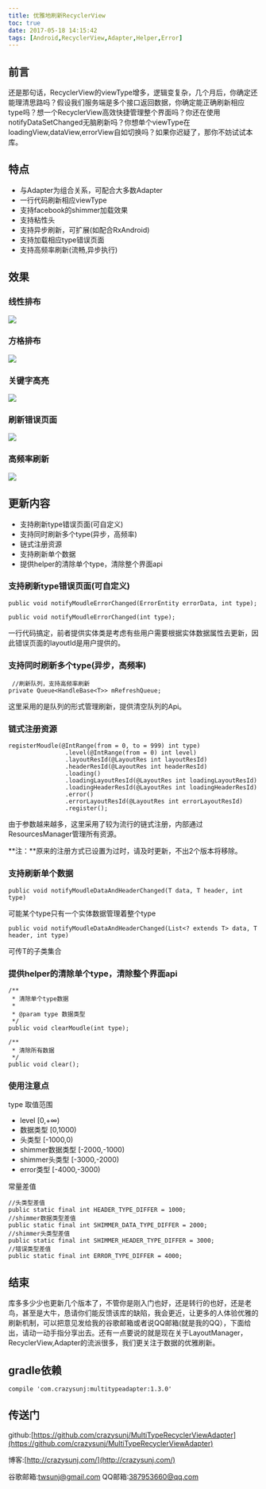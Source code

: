 ```yaml
---
title: 优雅地刷新RecyclerView
toc: true
date: 2017-05-18 14:15:42
tags: [Android,RecyclerView,Adapter,Helper,Error]
---
```


## 前言

还是那句话，RecyclerView的viewType增多，逻辑变复杂，几个月后，你确定还能理清思路吗？假设我们服务端是多个接口返回数据，你确定能正确刷新相应type吗？想一个RecyclerView高效快捷管理整个界面吗？你还在使用notifyDataSetChanged无脑刷新吗？你想单个viewType在loadingView,dataView,errorView自如切换吗？如果你迟疑了，那你不妨试试本库。

## 特点

* 与Adapter为组合关系，可配合大多数Adapter
* 一行代码刷新相应viewType
* 支持facebook的shimmer加载效果
* 支持粘性头
* 支持异步刷新，可扩展(如配合RxAndroid)
* 支持加载相应type错误页面
* 支持高频率刷新(流畅,异步执行)


## 效果
### 线性排布
![](/img/adapterHelper1.gif)

### 方格排布
![](/img/adapterHelper3.gif)

### 关键字高亮
![](/img/adapterHelper4.gif)

### 刷新错误页面
![](/img/adapterHelper5.gif)

### 高频率刷新
![](/img/adapterHelper6.gif)

## 更新内容
* 支持刷新type错误页面(可自定义)
* 支持同时刷新多个type(异步，高频率)
* 链式注册资源
* 支持刷新单个数据
* 提供helper的清除单个type，清除整个界面api

### 支持刷新type错误页面(可自定义)

```
public void notifyMoudleErrorChanged(ErrorEntity errorData, int type);

public void notifyMoudleErrorChanged(int type);
```

一行代码搞定，前者提供实体类是考虑有些用户需要根据实体数据属性去更新，因此错误页面的layoutId是用户提供的。

### 支持同时刷新多个type(异步，高频率)

```
 //刷新队列，支持高频率刷新
private Queue<HandleBase<T>> mRefreshQueue;
```

这里采用的是队列的形式管理刷新，提供清空队列的Api。

### 链式注册资源


```
registerMoudle(@IntRange(from = 0, to = 999) int type)
                .level(@IntRange(from = 0) int level)
                .layoutResId(@LayoutRes int layoutResId)
                .headerResId(@LayoutRes int headerResId)
                .loading()
                .loadingLayoutResId(@LayoutRes int loadingLayoutResId)
                .loadingHeaderResId(@LayoutRes int loadingHeaderResId)
                .error()
                .errorLayoutResId(@LayoutRes int errorLayoutResId)
                .register();
```

由于参数越来越多，这里采用了较为流行的链式注册，内部通过ResourcesManager管理所有资源。

**注：**原来的注册方式已设置为过时，请及时更新，不出2个版本将移除。


### 支持刷新单个数据

```
public void notifyMoudleDataAndHeaderChanged(T data, T header, int type)
```
可能某个type只有一个实体数据管理着整个type

```
public void notifyMoudleDataAndHeaderChanged(List<? extends T> data, T header, int type)
```

可传T的子类集合

### 提供helper的清除单个type，清除整个界面api

```
/**
 * 清除单个type数据
 *
 * @param type 数据类型
 */
public void clearMoudle(int type);

/**
 * 清除所有数据
 */
public void clear();
```

### 使用注意点
 type 取值范围
 
 * level [0,+∞)
 * 数据类型 [0,1000)
 * 头类型 [-1000,0)
 * shimmer数据类型 [-2000,-1000)
 * shimmer头类型 [-3000,-2000)
 * error类型 [-4000,-3000)

常量差值

```
//头类型差值
public static final int HEADER_TYPE_DIFFER = 1000;
//shimmer数据类型差值
public static final int SHIMMER_DATA_TYPE_DIFFER = 2000;
//shimmer头类型差值
public static final int SHIMMER_HEADER_TYPE_DIFFER = 3000;
//错误类型差值
public static final int ERROR_TYPE_DIFFER = 4000;
```

## 结束

库多多少少也更新几个版本了，不管你是刚入门也好，还是转行的也好，还是老鸟，甚至是大牛，恳请你们能反馈该库的缺陷，我会更近，让更多的人体验优雅的刷新机制，可以把意见发给我的谷歌邮箱或者说QQ邮箱(就是我的QQ），下面给出，请动一动手指分享出去。还有一点要说的就是现在关于LayoutManager，RecyclerView,Adapter的流派很多，我们更关注于数据的优雅刷新。

## gradle依赖

```
compile 'com.crazysunj:multitypeadapter:1.3.0'
```

## 传送门

github:[https://github.com/crazysunj/MultiTypeRecyclerViewAdapter](https://github.com/crazysunj/MultiTypeRecyclerViewAdapter)

博客:[http://crazysunj.com/](http://crazysunj.com/)

谷歌邮箱:twsunj@gmail.com
QQ邮箱:387953660@qq.com